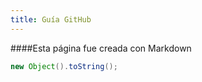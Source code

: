 ```yaml
---
title: Guía GitHub
---
```

<link rel="stylesheet" type="text/css" href="/style.css" />

####Esta página fue creada con Markdown

```java
new Object().toString();
```
